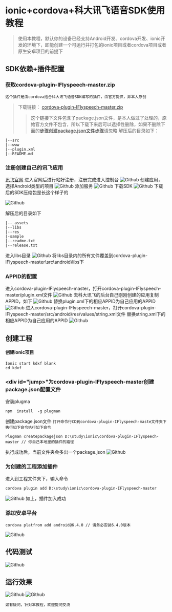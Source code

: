 # ionic+cordova+科大讯飞语音SDK使用教程

> 使用本教程，默认你的设备已经支持Android开发、cordova开发、ionic开发的环境下，即能创建一个可运行并打包的ionic项目或者cordova项目或者原生安卓项目的前提下
## SDK依赖+插件配置
### 获取cordova-plugin-IFlyspeech-master.zip

`这个插件是由cordova结合科大讯飞语音SDK编写的插件，由官方提供，非本人原创`
> 下载链接： [cordova-plugin-IFlyspeech-master.zip](https://github.com/StellaLim/cordova-xfkjSDK/tree/master/cordova-xfkjSDK/cordova-plugin-IFlyspeech-master)
>> 这个链接下文件包含了package.json文件，是本人做过了处理的，原始官方文件不包含，所以下载下来后可以选择性删除，如果不删除下面的<a href="#jump" target="_self">步骤创建package.json文件步骤</a>请忽略
解压后的目录如下：
```
|--src
|--www
|--plugin.xml
|--README.md
```
### 注册创建自己的讯飞应用
[讯飞官网](https://console.xfyun.cn)
进入官网后进行站好注册，注册完成进入控制台
![Github](https://github.com/StellaLim/readme_pic/blob/master/cordova-xfkjSDK/1.png)
创建应用，选择Android类型的项目
![Github](https://github.com/StellaLim/readme_pic/blob/master/cordova-xfkjSDK/2.png)
添加服务
![Github](https://github.com/StellaLim/readme_pic/blob/master/cordova-xfkjSDK/3.png)
下载SDK
![Github](https://github.com/StellaLim/readme_pic/blob/master/cordova-xfkjSDK/4.png)
下载后的SDK压缩包是长这个样子的

![Github](https://github.com/StellaLim/readme_pic/blob/master/cordova-xfkjSDK/5.png)

解压后的目录如下
```
|-- assets
|--libs
|--res
|-sample
|--readme.txt
|--release.txt
```
进入libs目录
![Github](https://github.com/StellaLim/readme_pic/blob/master/cordova-xfkjSDK/7.png)
将libs目录内的所有文件覆盖到cordova-plugin-IFlyspeech-master\src\android\libs下
### APPID的配置
进入cordova-plugin-IFlyspeech-master，打开cordova-plugin-IFlyspeech-master/plugin.xml文件
![Github](https://github.com/StellaLim/readme_pic/blob/master/cordova-xfkjSDK/8.png)
去科大讯飞的后台自己刚刚创建的应用复制APPID，如下
![Github](https://github.com/StellaLim/readme_pic/blob/master/cordova-xfkjSDK/9.png)
替换plugin.xml下的相应APPID为自己应用的APPID
![Github](https://github.com/StellaLim/readme_pic/blob/master/cordova-xfkjSDK/10.png)
进入cordova-plugin-IFlyspeech-master，打开cordova-plugin-IFlyspeech-master/src/android/res/values/string.xml文件
替换string.xml下的相应APPID为自己应用的APPID
![Github](https://github.com/StellaLim/readme_pic/blob/master/cordova-xfkjSDK/12.png)
## 创建工程
#### 创建ionic项目
```
Ionic start kdxf blank
cd kdxf
```
### <div id="jump>"为cordova-plugin-IFlyspeech-master创建package.json配置文件<div>
安装plugma
```
npm  install  -g plugman
```
创建package.json文件
`打开命令行CD到cordova-plugin-IFlyspeech-maste文件夹下执行如下命令执行如下命令`
```
Plugman createpackagejson D:\study\ionic\cordova-plugin-IFlyspeech-master // 你自己本地里的插件的路径
```
执行成功后，当前文件夹会多出一个package.json
![Github](https://github.com/StellaLim/readme_pic/blob/master/cordova-xfkjSDK/13.png)
### 为创建的工程添加插件
进入到工程文件夹下，输入命令
```
cordova plugin add D:\study\ionic\cordova-plugin-IFlyspeech-master
```
![Github](https://github.com/StellaLim/readme_pic/blob/master/cordova-xfkjSDK/14.png)
如上，插件加入成功
### 添加安卓平台
```
cordova platfrom add android@6.4.0 // 请务必安装6.4.0版本
```
![Github](https://github.com/StellaLim/readme_pic/blob/master/cordova-xfkjSDK/15.png)
## 代码测试
![Github](https://github.com/StellaLim/readme_pic/blob/master/cordova-xfkjSDK/16.png)

## 运行效果
![Github](https://github.com/StellaLim/readme_pic/blob/master/cordova-xfkjSDK/17.png)
![Github](https://github.com/StellaLim/readme_pic/blob/master/cordova-xfkjSDK/18.png)

`如有疑问，针对本教程，欢迎提问交流`


